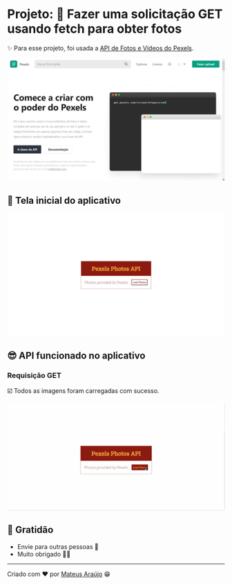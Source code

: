# Projeto: 💎 Fazer uma solicitação GET usando fetch para obter fotos

✨ Para esse projeto, foi usada a [API de Fotos e Vídeos do Pexels](https://www.pexels.com/pt-br/api/).

![Pexels API](./assets/img/readme/tela-api-pexels.png)

## 🙂 Tela inicial do aplicativo

![Tela incial](assets/img/readme/tela-inicial-app.png)

## 😎 API funcionado no aplicativo

### Requisição GET

☑️ Todos as imagens foram carregadas com sucesso.

![API funcionando no app](assets/img/readme/api-funcionando.gif)

## 💝 Gratidão

- Envie para outras pessoas 📧
- Muito obrigado 👋😎

---

Criado com ❤️ por [Mateus Araújo](https://github.com/mateusaraujos) 😁
